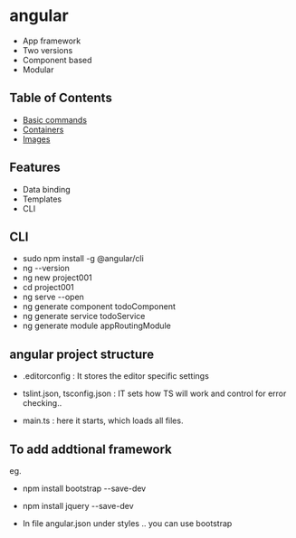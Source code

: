 # angular

* App framework
* Two versions
* Component based
* Modular


## Table of Contents

   * [Basic commands](#Basic-commands)
   * [Containers](#Containers)
   * [Images](#Images)


## Features

* Data binding
* Templates
* CLI

## CLI
- sudo npm install -g @angular/cli
- ng --version
- ng new project001
- cd project001
- ng serve --open 
- ng generate component todoComponent
- ng generate service todoService
- ng generate module appRoutingModule



## angular project structure
- .editorconfig : It stores the editor specific settings

- tslint.json, tsconfig.json : IT sets how TS will work and control for error checking..

- main.ts : here it starts, which loads all files.


## To add addtional framework
eg. 
-  npm install bootstrap --save-dev
-  npm install jquery --save-dev


- In file angular.json   under styles .. you can use bootstrap




